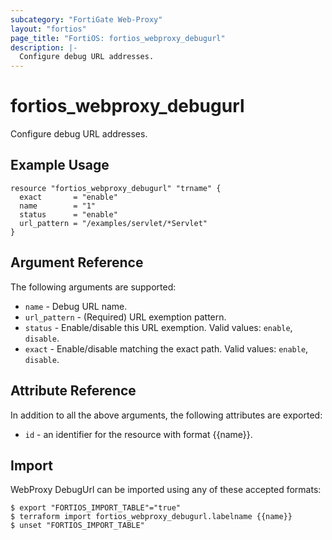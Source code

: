 ```yaml
---
subcategory: "FortiGate Web-Proxy"
layout: "fortios"
page_title: "FortiOS: fortios_webproxy_debugurl"
description: |-
  Configure debug URL addresses.
---
```


# fortios_webproxy_debugurl
Configure debug URL addresses.

## Example Usage

```hcl
resource "fortios_webproxy_debugurl" "trname" {
  exact       = "enable"
  name        = "1"
  status      = "enable"
  url_pattern = "/examples/servlet/*Servlet"
}
```

## Argument Reference

The following arguments are supported:

* `name` - Debug URL name.
* `url_pattern` - (Required) URL exemption pattern.
* `status` - Enable/disable this URL exemption. Valid values: `enable`, `disable`.
* `exact` - Enable/disable matching the exact path. Valid values: `enable`, `disable`.


## Attribute Reference

In addition to all the above arguments, the following attributes are exported:
* `id` - an identifier for the resource with format {{name}}.

## Import

WebProxy DebugUrl can be imported using any of these accepted formats:
```
$ export "FORTIOS_IMPORT_TABLE"="true"
$ terraform import fortios_webproxy_debugurl.labelname {{name}}
$ unset "FORTIOS_IMPORT_TABLE"
```

